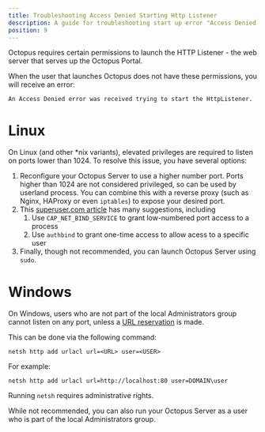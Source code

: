 ```yaml
---
title: Troubleshooting Access Denied Starting Http Listener
description: A guide for troubleshooting start up error "Access Denied starting HTTP Listener"
position: 9
---
```


Octopus requires certain permissions to launch the HTTP Listener - the web server that serves up the Octopus Portal.

When the user that launches Octopus does not have these permissions, you will receive an error:

```
An Access Denied error was received trying to start the HttpListener.
```


# Linux

On Linux (and other *nix variants), elevated privileges are required to listen on ports lower than 1024. To resolve this issue, you have several options:

1. Reconfigure your Octopus Server to use a higher number port. Ports higher than 1024 are not considered privileged, so can be used by userland process. You can combine this with a reverse proxy (such as Nginx, HAProxy or even `iptables`) to expose your desired port.
1. This [superuser.com article](https://superuser.com/questions/710253/allow-non-root-process-to-bind-to-port-80-and-443) has many suggestions, including
    1. Use `CAP_NET_BIND_SERVICE` to grant low-numbered port access to a process
    1. Use `authbind` to grant one-time access to allow acess to a specific user
1. Finally, though not recommended, you can launch Octopus Server using `sudo`.

# Windows

On Windows, users who are not part of the local Administrators group cannot listen on any port, unless a [URL reservation](https://docs.microsoft.com/en-us/windows-server/networking/technologies/netsh/netsh-http#add-urlacl) is made.

This can be done via the following command:

```
netsh http add urlacl url=<URL> user=<USER>
```

For example:
```
netsh http add urlacl url=http://localhost:80 user=DOMAIN\user
```

Running `netsh` requires administrative rights.

While not recommended, you can also run your Octopus Server as a user who is part of the local Administrators group.
